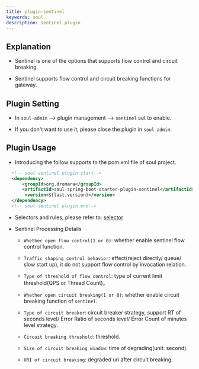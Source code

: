```yaml
---
title: plugin-sentinel
keywords: soul
description: sentinel plugin
---
```


## Explanation

* Sentinel is one of the options that supports flow control and circuit breaking.

* Sentinel supports flow control and circuit breaking functions for gateway.


## Plugin Setting

* In `soul-admin` -->  plugin management --> `sentinel` set to enable.

* If you don't want to use it, please close the plugin in `soul-admin`.


## Plugin Usage

* Introducing the follow supports to the pom.xml file of soul project.

```xml
  <!-- soul sentinel plugin start-->
  <dependency>
      <groupId>org.dromara</groupId>
      <artifactId>soul-spring-boot-starter-plugin-sentinel</artifactId>
       <version>${last.version}</version>
  </dependency>
  <!-- soul sentinel plugin end-->
``` 

* Selectors and rules, please refer to: [selector](../selector-and-rule)

* Sentinel Processing Details
    
    * `Whether open flow control(1 or 0)`: whether enable sentinel flow control function.
    
    * `Traffic shaping control behavior`: effect(reject directly/ queue/ slow start up), it do not support flow control by invocation relation. 
    
    * `Type of threshold of flow control`: type of current limit threshold(QPS or Thread Count)。
        
    * `Whether open circuit breaking(1 or 0)`: whether enable circuit breaking function of `sentinel`.
        
    * `Type of circuit breaker`: circuit breaker strategy, support RT of seconds level/ Error Ratio of seconds level/ Error Count of minutes level strategy.
        
    * `Circuit breaking threshold`: threshold.
      
    * `Size of circuit breaking window`: time of degrading(unit: second).
        
    * `URI of circuit breaking`: degraded uri after circuit breaking.

